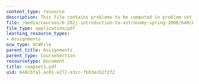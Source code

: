 ```yaml
---
content_type: resource
description: This file contains problems to be computed in problem set 1.
file: /media/courses/8-282j-introduction-to-astronomy-spring-2006/648cbfa1ac01e272a3ccfbb3ecb2f2f2_compset1.pdf
file_type: application/pdf
learning_resource_types:
- Assignments
ocw_type: OCWFile
parent_title: Assignments
parent_type: CourseSection
resourcetype: Document
title: compset1.pdf
uid: 648cbfa1-ac01-e272-a3cc-fbb3ecb2f2f2
---
```

